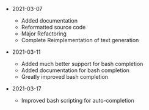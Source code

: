 * 2021-03-07
	* Added documentation
	* Reformatted source code
	* Major Refactoring
	* Complete Reimplementation of text generation

* 2021-03-11
	* Added much better support for bash completion
	* Added documentation for bash completion
	* Greatly improved bash completion

* 2021-03-17
	* Improved bash scripting for auto-completion

